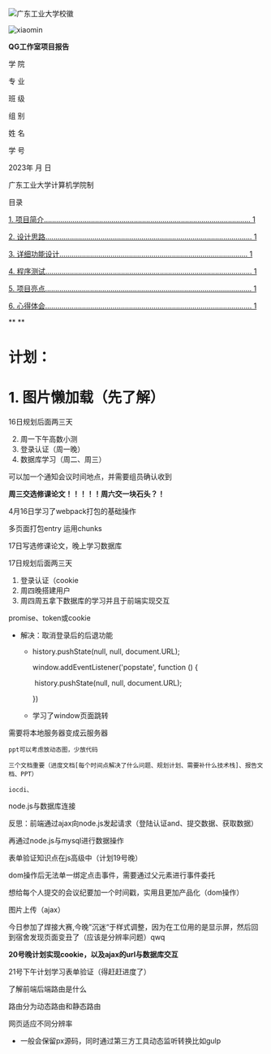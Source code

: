 ![广东工业大学校徽](file:///C:/Users/HQZhen12/AppData/Local/Temp/msohtmlclip1/01/clip_image002.jpg)                                 

 

 

![xiaomin](file:///C:/Users/HQZhen12/AppData/Local/Temp/msohtmlclip1/01/clip_image004.jpg)

 



**QG工作室项目报告**

 

 

 

学  院             

专  业              

班  级            

组  别                

姓  名              

学  号            

 

 

2023年 月 日

广东工业大学计算机学院制

目录

[1. 项目简介..................................................................................................... 1](#_Toc30766)

[2. 设计思路..................................................................................................... 1](#_Toc24252)

[3. 详细功能设计............................................................................................ 1](#_Toc20914)

[4. 程序测试..................................................................................................... 1](#_Toc7265)

[5. 项目亮点..................................................................................................... 1](#_Toc19276)

[6. 心得体会..................................................................................................... 1](#_Toc25747)

 

**
**

# 计划：

# 1.  图片懒加载（先了解）

16日规划后面两三天

2. 周一下午高数小测
3. 登录认证（周一晚）
4. 数据库学习（周二、周三）

可以加一个通知会议时间地点，并需要组员确认收到

**周三交选修课论文！！！！！周六交一块石头？！**



4月16日学习了webpack打包的基础操作

多页面打包entry 运用chunks

17日写选修课论文，晚上学习数据库

17日规划后面两三天

1. 登录认证（cookie
2. 周四晚搭建用户
3. 周四周五拿下数据库的学习并且于前端实现交互

promise、token或cookie

- 解决：取消登录后的后退功能

  - history.pushState(null, null, document.URL);

    window.addEventListener('popstate', function () {

    ​		history.pushState(null, null, document.URL);

    })

  - 学习了window页面跳转

需要将本地服务器变成云服务器

`ppt可以考虑放动态图，少放代码`

`三个文档重要（进度文档[每个时间点解决了什么问题、规划计划、需要补什么技术栈]、报告文档、PPT）`

`iocdi、`

node.js与数据库连接

反思：前端通过ajax向node.js发起请求（登陆认证and、提交数据、获取数据）

再通过node.js与mysql进行数据操作

表单验证知识点在js高级中（计划19号晚）

dom操作后无法单一绑定点击事件，需要通过父元素进行事件委托

想给每个人提交的会议纪要加一个时间戳，实用且更加产品化（dom操作）

图片上传（ajax）

今日参加了焊接大赛,今晚”沉迷“于样式调整，因为在工位用的是显示屏，然后回到宿舍发现页面变丑了（应该是分辨率问题）qwq

**20号晚计划实现cookie，以及ajax的url与数据库交互**

21号下午计划学习表单验证（得赶赶进度了）

了解前端后端路由是什么

路由分为动态路由和静态路由

网页适应不同分辨率

- 一般会保留px源码，同时通过第三方工具动态监听转换比如gulp
